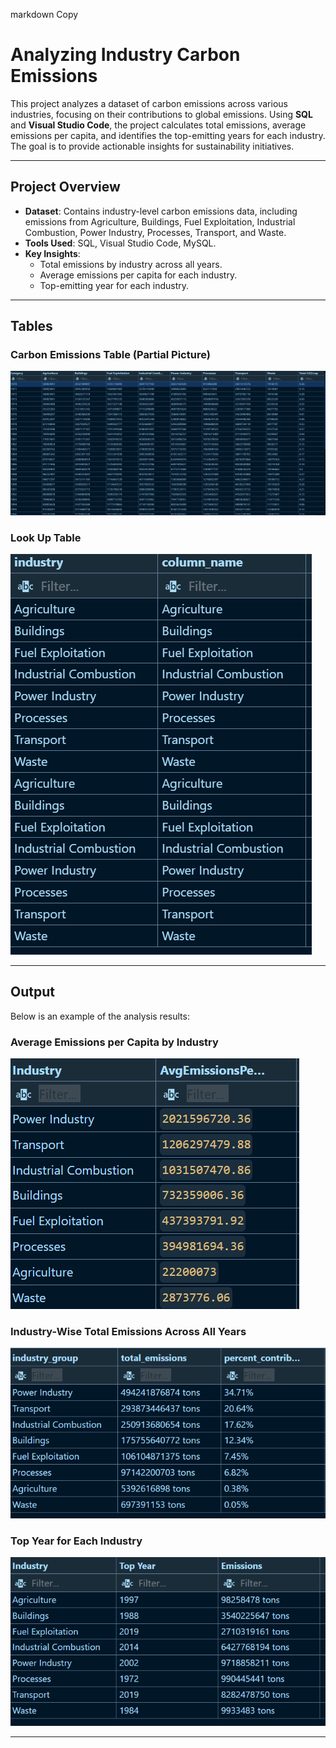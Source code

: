 markdown
Copy
# Analyzing Industry Carbon Emissions

This project analyzes a dataset of carbon emissions across various industries, focusing on their contributions to global emissions. Using **SQL** and **Visual Studio Code**, the project calculates total emissions, average emissions per capita, and identifies the top-emitting years for each industry. The goal is to provide actionable insights for sustainability initiatives.

---

## **Project Overview**
- **Dataset**: Contains industry-level carbon emissions data, including emissions from Agriculture, Buildings, Fuel Exploitation, Industrial Combustion, Power Industry, Processes, Transport, and Waste.
- **Tools Used**: SQL, Visual Studio Code, MySQL.
- **Key Insights**:
  - Total emissions by industry across all years.
  - Average emissions per capita for each industry.
  - Top-emitting year for each industry.

---

## **Tables**

### **Carbon Emissions Table (Partial Picture)**
![Table](emissions_table.png)

### **Look Up Table**
![Table](industry_lookup_table.png)

---

## **Output**
Below is an example of the analysis results:

### **Average Emissions per Capita by Industry**
![Output](AVG.png)

### **Industry-Wise Total Emissions Across All Years**
![Output](Total.png)

### **Top Year for Each Industry**
![Output](TopYear.png)

---
